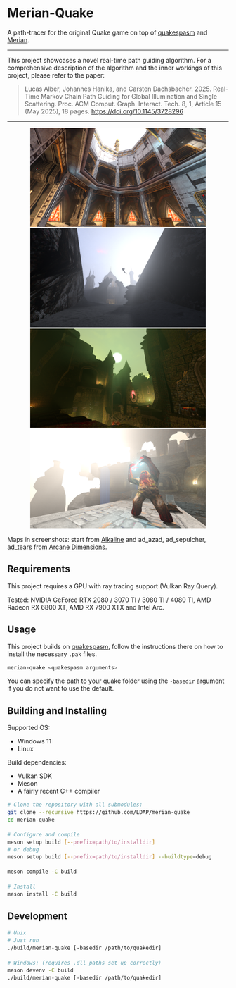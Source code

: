 # Merian-Quake

A path-tracer for the original Quake game on top of [quakespasm](https://github.com/sezero/quakespasm) and [Merian](https://github.com/LDAP/merian).

<hr>

This project showcases a novel real-time path guiding algorithm. For a comprehensive description of the algorithm and the inner workings of this project, please refer to the paper:

> Lucas Alber, Johannes Hanika, and Carsten Dachsbacher. 2025. Real-Time Markov Chain Path Guiding for Global Illumination and Single Scattering. Proc. ACM Comput. Graph. Interact. Tech. 8, 1, Article 15 (May 2025), 18 pages. https://doi.org/10.1145/3728296

<hr>

<p align="middle">
  <img src="images/alk.png" width="400" />
  <img src="images/azad_2.png" width="400" /> 
  <img src="images/sepulcher.png" width="400" /> 
  <img src="images/tears.png" width="400" /> 
</p>

Maps in screenshots: start from [Alkaline](https://alkalinequake.wordpress.com/) and ad_azad, ad_sepulcher, ad_tears from [Arcane Dimensions](https://www.moddb.com/mods/arcane-dimensions). 

## Requirements

This project requires a GPU with ray tracing support (Vulkan Ray Query).

Tested: NVIDIA GeForce RTX 2080 / 3070 TI / 3080 TI / 4080 TI, AMD Radeon RX 6800 XT, AMD RX 7900 XTX and Intel Arc.

## Usage

This project builds on [quakespasm](https://github.com/sezero/quakespasm), follow the instructions there on how to install the necessary `.pak` files. 

```bash
merian-quake <quakespasm arguments>
```

You can specify the path to your quake folder using the `-basedir` argument if you do not want to use the default.


## Building and Installing

Supported OS:

- Windows 11
- Linux

Build dependencies:

- Vulkan SDK
- Meson
- A fairly recent C++ compiler

```bash
# Clone the repository with all submodules:
git clone --recursive https://github.com/LDAP/merian-quake
cd merian-quake

# Configure and compile
meson setup build [--prefix=path/to/installdir]
# or debug
meson setup build [--prefix=path/to/installdir] --buildtype=debug

meson compile -C build

# Install
meson install -C build
```


## Development

```bash
# Unix
# Just run
./build/merian-quake [-basedir /path/to/quakedir]

# Windows: (requires .dll paths set up correctly)
meson devenv -C build
./build/merian-quake [-basedir /path/to/quakedir]
```
